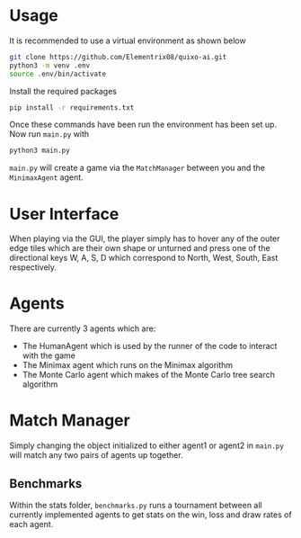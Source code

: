 # Usage
It is recommended to use a virtual environment as shown below
```bash
git clone https://github.com/Elementrix08/quixo-ai.git
python3 -m venv .env
source .env/bin/activate
```
Install the required packages
```bash
pip install -r requirements.txt
```

Once these commands have been run the environment has been set up. Now run `main.py` with
```python
python3 main.py
```
`main.py` will create a game via the `MatchManager` between you and the `MinimaxAgent` agent.

# User Interface
When playing via the GUI, the player simply has to hover any of the outer edge tiles which are their own shape or unturned and press one of the directional keys W, A, S, D which correspond to North, West, South, East respectively.

# Agents
There are currently 3 agents which are:
- The HumanAgent which is used by the runner of the code to interact with the game
- The Minimax agent which runs on the Minimax algorithm
- The Monte Carlo agent which makes of the Monte Carlo tree search algorithm

# Match Manager
Simply changing the object initialized to either agent1 or agent2 in `main.py` will match any two pairs of agents up together.

## Benchmarks
Within the stats folder, `benchmarks.py` runs a tournament between all currently implemented agents to get stats on the win, loss and draw rates of each agent.